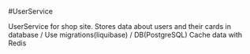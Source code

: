 #UserService

UserService for shop site.
Stores data about users and their cards in database / Use migrations(liquibase) / DB(PostgreSQL)
Cache data with Redis 
